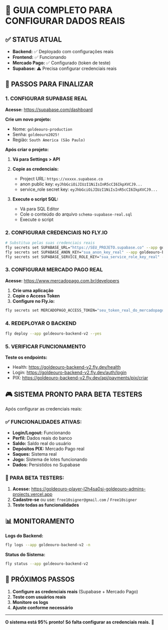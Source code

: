 # 🎯 GUIA COMPLETO PARA CONFIGURAR DADOS REAIS

## ✅ STATUS ATUAL
- **Backend:** ✅ Deployado com configurações reais
- **Frontend:** ✅ Funcionando
- **Mercado Pago:** ✅ Configurado (token de teste)
- **Supabase:** ⚠️ Precisa configurar credenciais reais

## 🔧 PASSOS PARA FINALIZAR

### 1. CONFIGURAR SUPABASE REAL

**Acesse:** https://supabase.com/dashboard

**Crie um novo projeto:**
- Nome: `goldeouro-production`
- Senha: `goldeouro2025!`
- Região: `South America (São Paulo)`

**Após criar o projeto:**

1. **Vá para Settings > API**
2. **Copie as credenciais:**
   - Project URL: `https://xxxxx.supabase.co`
   - anon public key: `eyJhbGciOiJIUzI1NiIsInR5cCI6IkpXVCJ9...`
   - service_role secret key: `eyJhbGciOiJIUzI1NiIsInR5cCI6IkpXVCJ9...`

3. **Execute o script SQL:**
   - Vá para SQL Editor
   - Cole o conteúdo do arquivo `schema-supabase-real.sql`
   - Execute o script

### 2. CONFIGURAR CREDENCIAIS NO FLY.IO

```bash
# Substitua pelas suas credenciais reais
fly secrets set SUPABASE_URL="https://SEU_PROJETO.supabase.co" --app goldeouro-backend-v2
fly secrets set SUPABASE_ANON_KEY="sua_anon_key_real" --app goldeouro-backend-v2
fly secrets set SUPABASE_SERVICE_ROLE_KEY="sua_service_role_key_real" --app goldeouro-backend-v2
```

### 3. CONFIGURAR MERCADO PAGO REAL

**Acesse:** https://www.mercadopago.com.br/developers

1. **Crie uma aplicação**
2. **Copie o Access Token**
3. **Configure no Fly.io:**

```bash
fly secrets set MERCADOPAGO_ACCESS_TOKEN="seu_token_real_do_mercadopago" --app goldeouro-backend-v2
```

### 4. REDEPLOYAR O BACKEND

```bash
fly deploy --app goldeouro-backend-v2 --yes
```

### 5. VERIFICAR FUNCIONAMENTO

**Teste os endpoints:**
- Health: https://goldeouro-backend-v2.fly.dev/health
- Login: https://goldeouro-backend-v2.fly.dev/auth/login
- PIX: https://goldeouro-backend-v2.fly.dev/api/payments/pix/criar

## 🎮 SISTEMA PRONTO PARA BETA TESTERS

Após configurar as credenciais reais:

### ✅ FUNCIONALIDADES ATIVAS:
- **Login/Logout:** Funcionando
- **Perfil:** Dados reais do banco
- **Saldo:** Saldo real do usuário
- **Depósitos PIX:** Mercado Pago real
- **Saques:** Sistema real
- **Jogo:** Sistema de lotes funcionando
- **Dados:** Persistidos no Supabase

### 👥 PARA BETA TESTERS:
1. **Acesse:** https://goldeouro-player-l2h4sa0sj-goldeouro-admins-projects.vercel.app
2. **Cadastre-se** ou use: `free10signer@gmail.com` / `Free10signer`
3. **Teste todas as funcionalidades**

## 📊 MONITORAMENTO

**Logs do Backend:**
```bash
fly logs --app goldeouro-backend-v2 -n
```

**Status do Sistema:**
```bash
fly status --app goldeouro-backend-v2
```

## 🚀 PRÓXIMOS PASSOS

1. **Configure as credenciais reais** (Supabase + Mercado Pago)
2. **Teste com usuários reais**
3. **Monitore os logs**
4. **Ajuste conforme necessário**

---

**O sistema está 95% pronto! Só falta configurar as credenciais reais.** 🎯
